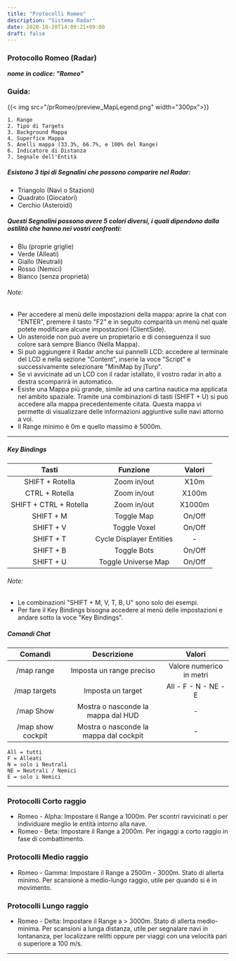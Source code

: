 ```yaml
---
title: "Protocolli Romeo"
description: "Sistema Radar"
date: 2020-10-20T14:09:21+09:00
draft: false
---
```


### Protocollo Romeo (Radar)


***nome in codice: "Romeo"***

### Guida:

{{< img src="/prRomeo/preview_MapLegend.png" width="300px">}} 

    1. Range
    2. Tipo di Targets
    3. Background Mappa
    4. Superfice Mappa
    5. Anelli mappa (33.3%, 66.7%, e 100% del Range)
    6. Indicatore di Distanza
    7. Segnale dell'Entità

##### Esistono 3 tipi di Segnalini che possono comparire nel Radar:

- Triangolo (Navi o Stazioni)
- Quadrato (Giocatori)
- Cerchio (Asteroidi)

##### Questi Segnalini possono avere 5 colori diversi, i quali dipendono dalla ostilità che hanno nei vostri confronti:

- Blu  (proprie griglie)
- Verde (Alleati)
- Giallo (Neutrali)
- Rosso (Nemici)
- Bianco (senza proprietà)

###### Note:

- Per accedere al menù delle impostazioni della mappa: aprire la chat con "ENTER", premere il tasto "F2" e in seguito comparità un menù nel quale potete modificare alcune impostazioni (ClientSide).
- Un asteroide non può avere un propietario e di conseguenza il suo colore sarà sempre Bianco (Nella Mappa).
- Si può aggiungere il Radar anche sui pannelli LCD: accedere al terminale del LCD e nella sezione "Content", inserie la voce "Script" e successivamente selezionare "MiniMap by jTurp".
- Se vi avvicinate ad un LCD con il radar istallato, il vostro radar in alto a destra scomparirà in automatico.
- Esiste una Mappa più grande, simile ad una cartina nautica ma applicata nel ambito spaziale. Tramite una combinazioni di tasti (SHIFT + U) si può accedere alla mappa precedentemente citata. Questa mappa vi permette di visualizzare delle informazioni aggiuntive sulle navi attorno a voi.
- Il Range minimo è 0m e quello massimo è 5000m.

***

##### Key Bindings

| Tasti     				| Funzione 			 			|	Valori		|
|		:----:				|			:----:				|	:----:		|
|	SHIFT + Rotella			|	Zoom in/out					|	X10m		|		
|	CTRL + Rotella			|	Zoom in/out					|	X100m		|		
|	SHIFT + CTRL + Rotella	|	Zoom in/out					|	X1000m		|		
|	SHIFT + M				|	Toggle Map					|	On/Off		|	
|	SHIFT + V				|	Toggle Voxel				|	On/Off		|
|	SHIFT + T				|	Cycle Displayer Entities	|	-			|	
|	SHIFT + B				|	Toggle Bots					|	On/Off		|
|	SHIFT + U				|	Toggle Universe Map			|	On/Off		|

###### Note:

- Le combinazioni "SHIFT + M, V, T, B, U" sono solo dei esempi.
- Per fare il Key Bindings bisogna accedere al menù delle impostazioni e andare sotto la voce "Key Bindings".



##### Comandi Chat

| Comandi    				| Descrizione 			 					|	Valori						|
|		:----:				|			:----:							|	:----:						|	
|	/map range <valore>		|	Imposta un range preciso				|	Valore numerico in metri	|		
|	/map targets <valore>	|	Imposta un target						|	All - F - N - NE - E		|	
|	/map Show				|	Mostra o nasconde la mappa dal HUD		|				-				|
|	/map show cockpit		|	Mostra o nasconde la mappa dal cockpit	|				-				|

	All = tutti
	F = Alleati
	N = solo i Neutrali
	NE = Neutrali / Nemici
	E = solo i Nemici
	
***

### Protocolli Corto raggio

- Romeo - Alpha: Impostare il Range a 1000m. Per scontri ravvicinati o per individuare meglio le entità intorno alla nave.
- Romeo - Beta: Impostare il Range a 2000m. Per ingaggi a corto raggio in fase di combattimento.

### Protocolli Medio raggio

- Romeo - Gamma: Impostare il Range a 2500m - 3000m. Stato di allerta minimo. Per scansione a medio-lungo raggio, utile per quando si è in movimento.

### Protocolli Lungo raggio

- Romeo - Delta: Impostare il Range a > 3000m. Stato di allerta medio-minima. Per scansioni a lunga distanza, utile per segnalare navi in lontananza, per localizzare relitti oppure per viaggi con una velocità pari o superiore a 100 m/s.

***
